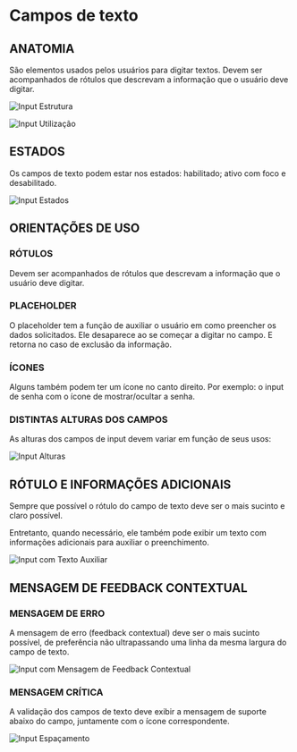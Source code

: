 # Campos de texto

## ANATOMIA

São elementos usados pelos usuários para digitar textos. Devem ser acompanhados de rótulos que descrevam a informação que o usuário deve digitar.

![Input Estrutura](https://git.serpro/ds-gov/componentes/raw/develop/assets/images/components_img/inputs/input-anatomia.png)

![Input Utilização](https://git.serpro/ds-gov/componentes/raw/develop/assets/images/components_img/inputs/input-utilizacao-tabela.png)

## ESTADOS

Os campos de texto podem estar nos estados: habilitado; ativo com foco e desabilitado.

![Input Estados](https://git.serpro/ds-gov/componentes/raw/develop/assets/images/components_img/inputs/input-estados.png)

## ORIENTAÇÕES DE USO

### RÓTULOS

Devem ser acompanhados de rótulos que descrevam a informação que o usuário deve digitar.

### PLACEHOLDER

O placeholder tem a função de auxiliar o usuário em como preencher os dados solicitados. Ele desaparece ao se começar a digitar no campo. E retorna no caso de exclusão da informação.

### ÍCONES

Alguns também podem ter um ícone no canto direito. Por exemplo: o input de senha com o ícone de mostrar/ocultar a senha.

### DISTINTAS ALTURAS DOS CAMPOS

As alturas dos campos de input devem variar em função de seus usos:

![Input Alturas](https://git.serpro/ds-gov/componentes/raw/develop/assets/images/components_img/inputs/input-alturas.png)

## RÓTULO E INFORMAÇÕES ADICIONAIS

Sempre que possível o rótulo do campo de texto deve ser o mais sucinto e claro possível.

Entretanto, quando necessário, ele também pode exibir um texto com informações adicionais para auxiliar o preenchimento.

![Input com Texto Auxiliar](https://git.serpro/ds-gov/componentes/raw/develop/assets/images/components_img/inputs/input-texto-auxiliar.png)

## MENSAGEM DE FEEDBACK CONTEXTUAL

### MENSAGEM DE ERRO

A mensagem de erro (feedback contextual) deve ser o mais sucinto possível, de preferência não ultrapassando uma linha da mesma largura do campo de texto.

![Input com Mensagem de Feedback Contextual](https://git.serpro/ds-gov/componentes/raw/develop/assets/images/components_img/inputs/input-feedback-contextual.png)

### MENSAGEM CRÍTICA

A validação dos campos de texto deve exibir a mensagem de suporte abaixo do campo, juntamente com o ícone correspondente.

![Input Espaçamento](https://git.serpro/ds-gov/componentes/raw/develop/assets/images/components_img/inputs/input-espacamento.png)
